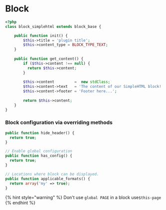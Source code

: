 # Block

```php
<?php
class block_simplehtml extends block_base {

    public function init() {
        $this->title = 'plugin title';
        $this->content_type = BLOCK_TYPE_TEXT;
    }
    
    public function get_content() {
        if ($this->content !== null) {
          return $this->content;
        }
     
        $this->content         =  new stdClass;
        $this->content->text   = 'The content of our SimpleHTML block!';
        $this->content->footer = 'Footer here...';
     
        return $this->content;
    }
}
```

### Block configuration via overriding methods

```php
public function hide_header() {
  return true;
}

// Enable global configuration
public function has_config() {
  return true;
}

// Locations where block can be displayed.
public function applicable_formats() {
  return array('my' => true);
}

```

{% hint style="warning" %}
Don't use `global PAGE` in a block use`$this-page`
{% endhint %}



